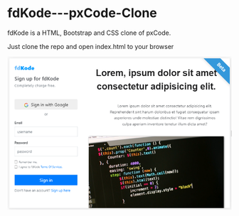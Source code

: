 # fdKode---pxCode-Clone
fdKode is a HTML, Bootstrap and CSS clone of pxCode.

Just clone the repo and open index.html to your browser

![Test Image 3](/pxcode_clone.png)
